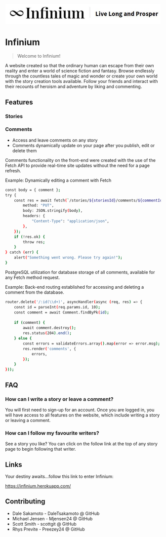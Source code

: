 ![Logo of the project](./public/images/infinium-logo.JPG)

# Infinium
> Welcome to Infinium! 

A website created so that the ordinary human can escape from their own reality and enter a world of science fiction and fantasy. Browse endlessly through the countless tales of magic and wonder or create your own world with the story creation tools available. Follow your friends and interact with their recounts of heroism and adventure by liking and commenting.    

## Features

### Stories 

### Comments 

* Access and leave comments on any story 
* Comments dynamically update on your page after you publish, edit or delete them 

Comments functionality on the front-end were created with the use of the Fetch API to provide real-time site updates without the need for a page refresh.  

Example: Dynamically editing a comment with Fetch

```bash
const body = { comment };
try {
    const res = await fetch(`/stories/${storiesId}/comments/${commentId}`, {
        method: "PUT",
        body: JSON.stringify(body),
        headers: {
            "Content-Type": "application/json",
        },
    });
    if (!res.ok) {
        throw res;
    }
} catch (err) {
    alert("Something went wrong. Please try again!");
}
```
PostgreSQL utilization for database storage of all comments, available for any Fetch method request. 

Example: Back-end routing established for accessing and deleting a comment from the database. 

```bash
router.delete('/:id(\\d+)', asyncHandler(async (req, res) => {
    const id = parseInt(req.params.id, 10);
    const comment = await Comment.findByPk(id);

    if (comment) {
        await comment.destroy();
        res.status(204).end();
    } else {
        const errors = validateErrors.array().map(error => error.msg);
        res.render('comments', {
            errors,
        });
    }
}));
```

## FAQ

### How can I write a story or leave a comment? 

You will first need to sign-up for an account. Once you are logged in, you will have access to all features on the website, which include writing a story or leaving a comment. 

### How can I follow my favourite writers? 

See a story you like? You can click on the follow link at the top of any story page to begin following that writer.  

## Links

Your destiny awaits...follow this link to enter Infinium:

https://infinium.herokuapp.com/

## Contributing 

* Dale Sakamoto - DaleTsakamoto @ GitHub 
* Michael Jensen - Mjensen24 @ GitHub
* Scott Smith - scottgit @ GitHub 
* Rhys Previte - Preezey24 @ GitHub 

